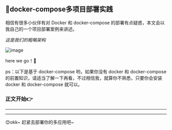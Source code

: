 #

## 🚀docker-compose多项目部署实践

相信有很多小伙伴有对 Docker 和 docker-compose 的部署有点疑惑，本文会以我自己的一个项目部署案例来讲述。

*这是我们的粗略架构*

![image](https://github.com/newObjectccc/newObjectccc.github.io/assets/42132586/602e3994-1e9a-4292-88d5-7de9bce4852b)

here we go！🚀

ps：以下是基于 docker-compose 哟，如果你没有 docker 和 docker-compose 的前置知识，请适当了解一下再看，不过相信我，就算你不熟悉，只要你会安装 docker 和 docker-compose 就可以。

### 正文开始👉

------------------------------------------------



------------------------------------------------

😊okk~ 赶紧去部署你的多应用吧~
